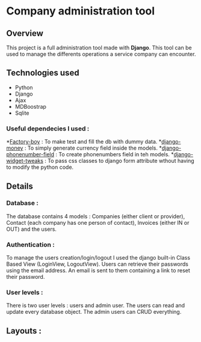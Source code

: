 
# Company administration tool

## Overview
This project is a full administration tool made with **Django**. This tool can be used to manage the differents operations a service company can encounter.

## Technologies used 

* Python
* Django
* Ajax
* MDBoostrap
* Sqlite

### Useful dependecies I used : 
*[Factory-boy](https://factoryboy.readthedocs.io/en/stable/index.html) : To make test and fill the db with dummy data.
*[django-money](https://github.com/django-money/django-money) : To simply generate currency field inside the models. 
*[django-phonenumber-field](https://github.com/stefanfoulis/django-phonenumber-field) : To create phonenumbers field in teh models.
*[django-widget-tweaks](https://github.com/jazzband/django-widget-tweaks)  : To pass css classes to django form attribute wthout having to modify the python code. 

## Details 

### Database : 
The database contains 4 models : Companies (either client or provider), Contact (each company has one person of contact), Invoices (either IN or OUT) and the users.

### Authentication : 
To manage the users creation/login/logout I used the django built-in Class Based View (LoginView, LogoutView). Users can retrieve their passwords using the email address. An email is sent to them containing a link to reset their password. 

### User levels : 

There is two user levels : users and admin user. 
The users can read and update every database object. The admin users can CRUD everything. 

## Layouts : 
